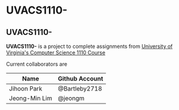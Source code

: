 # UVACS1110-

## UVACS1110- 

__UVACS1110-__ is a project to complete assignments from [University of Virginia's Computer Science 1110 Course](https://cs1110.cs.virginia.edu/index.html)

Current collaborators are

Name | Github Account
---- |  -------------
Jihoon Park | @Bartleby2718
Jeong-Min Lim| @jeongm
